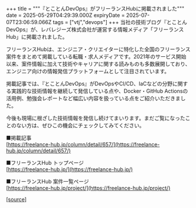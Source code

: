 +++
title = """『とことんDevOps』がフリーランスHubに掲載されました"""
date = 2025-05-29T04:29:39.000Z
expiryDate = 2025-07-07T23:06:59.066Z
tags = ["vtj","devops"]
+++
当社の技術ブログ『とことんDevOps』が、レバレジーズ株式会社が運営する情報メディア「フリーランスHub」に掲載されました。

フリーランスHubは、エンジニア・クリエイターに特化した全国のフリーランス案件をまとめて掲載している転職・求人メディアです。2021年のサービス開始以来、案件情報に加えて技術やキャリアに関する読みものも多数展開しており、エンジニア向けの情報発信プラットフォームとして注目されています。

掲載記事では、『とことんDevOps』がDevOpsやCI/CD、IaCなどの分野に関する実践的な技術情報を継続して発信している点や、Docker・GitHub Actionsの活用例、勉強会レポートなど幅広い内容を扱っている点をご紹介いただきました。

今後も現場に根ざした技術情報を発信し続けてまいります。まだご覧になったことのない方は、ぜひこの機会にチェックしてみてください。

■掲載記事  
[https://freelance-hub.jp/column/detail/657/](https://freelance-hub.jp/column/detail/657/)

■フリーランスHub トップページ  
[https://freelance-hub.jp/](https://freelance-hub.jp/)

■フリーランスHub 案件一覧ページ  
[https://freelance-hub.jp/project/](https://freelance-hub.jp/project/)

[[source]](https://devops-blog.virtualtech.jp/entry/20250529/1748492979)

